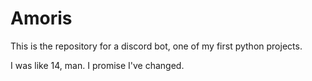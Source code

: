 # Amoris
This is the repository for a discord bot, one of my first python projects.



I was like 14, man. I promise I've changed.
